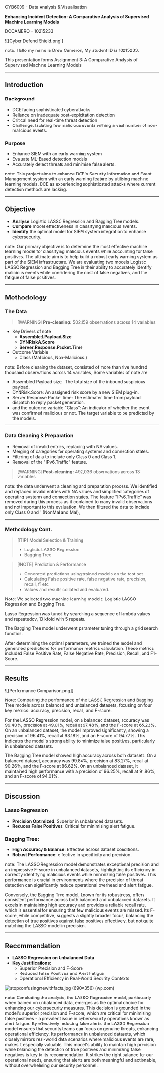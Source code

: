 CYB6009 - Data Analysis & Visualisation

**Enhancing Incident Detection: A Comparative Analysis of Supervised Machine Learning Models**

DCCAMERO - 10215233

![[Cyber Defend Shield.png]]

note: Hello my name is Drew Cameron; My student ID is 10215233.

This presentation forms Assignment 3: A Comparative Analysis of Supervised Machine Learning Models

---
## Introduction
### Background

- DCE facing sophisticated cyberattacks
- Reliance on inadequate post-exploitation detection
- Critical need for real-time threat detection
- Challenge: Isolating few malicious events withing a vast number of non-malicious events.
### Purpose

- Enhance SIEM with an early warning system
- Evaluate ML-Based detection models
- Accurately detect threats and minimise false alerts.

note: This project aims to enhance DCE's Security Information and Event Management system with an early warning feature by utilising machine learning models. DCE as experiencing sophisticated attacks where current detection methods are lacking.

---
## Objective

- **Analyse** Logistic LASSO Regression and Bagging Tree models.
- **Compare** model effectiveness in classifying malicious events.
- **Identify** the optimal model for SIEM system integration to enhance cybersecurity.


note: Our primary objective is to determine the most effective machine learning model for classifying malicious events while accounting for false positives. The ultimate aim is to help build a robust early warning system as part of the SIEM infrastructure. We are evaluating two models Logistic LASSO Regression and Bagging Tree in their ability to accurately identify malicious events while considering the cost of false negatives, and the fatigue of false positives.

---
## Methodology

### The Data

> [!WARNING] **Pre-cleaning:** 502,159 observations across 14 variables

- Key Drivers of note
	- **Assembled.Payload.Size**
	- **DYNRiskA.Score**
	- **Server.Response.Packet.Time**
- Outcome Variable 
	- Class (Malicious, Non-Malicious.)

note: Before cleaning the dataset, consisted of more than five hundred thousand observations across 14 variables, Some variables of note are
- Assembled Payload size:  The total size of the inbound suspicious payload.
- DYNRisk.Score: An assigned risk score by a new SIEM plug-in.
- Server Response Packet time: The estimated time from payload dispatch to reply packet generation.
- and the outcome variable "Class": An indicator of whether the event was confirmed malicious or not. The target variable to be predicted by the models.
---
### Data Cleaning & Preparation

- Removal of invalid entries, replacing with NA values.
- Merging of categories for operating systems and connection states.
- Filtering of data to include only Class 0 and Class 1.
- Removal of the "IPv6.Traffic" feature.

> [!WARNING] **Post-cleaning:** 492,036 observations across 13 variables

note: the data underwent a cleaning and preparation process. We identified and replaced invalid entries with NA values and simplified categories of operating systems and connection states. The feature "IPv6.Traffic" was removed during this process as it contained to many invalid observations and not important to this evaluation. We then filtered the data to include only Class 0 and 1 (NonMal and Mal),

---
### Methodology Cont.

> [!TIP] Model Selection & Training
> - Logistic LASSO Regression
> - Bagging Tree

> [!NOTE] Prediction & Performance
> - Generated predictions using trained models on the test set.
> - Calculating False positive rate, false negative rate, precision, recall, f1 etc
> - Values and results collated and evaluated.

Note: We selected two machine learning models: Logistic LASSO Regression and Bagging Tree.

Lasso Regression was tuned by searching a sequence of lambda values and repeatedcv, 10 kfold with 5 repeats.

The Bagging Tree model underwent parameter tuning through a grid search function.

After determining the optimal parameters, we trained the model and generated predictions for performance metrics calculation. These metrics included False Positive Rate, False Negative Rate, Precision, Recall, and F1-Score.

---
## Results

![[Performance Comparison.png]]

Note: Comparing  the performance of the LASSO Regression and Bagging Tree models across balanced and unbalanced datasets, focusing on four key metrics: accuracy, precision, recall, and F-score.

For the LASSO Regression model, on a balanced dataset, accuracy was 99.40%, precision at 49.01%, recall at 97.48%, and the F-score at 65.23%. On an unbalanced dataset, the model improved significantly, showing a precision of 96.41%, recall at 93.18%, and an F-score of 94.77%. This indicates the model's strong ability to minimize false positives, particularly in unbalanced datasets.

The Bagging Tree model showed high accuracy across both datasets. On a balanced dataset, accuracy was 99.84%, precision at 83.27%, recall at 90.26%, and the F-score at 86.62%. On an unbalanced dataset, it maintained high performance with a precision of 96.25%, recall at 91.86%, and an F-score of 94.01%.

---
## Discussion

### Lasso Regression
- **Precision Optimized**: Superior in unbalanced datasets.
- **Reduces False Positives**: Critical for minimizing alert fatigue.
### Bagging Tree:

- **High Accuracy & Balance**: Effective across dataset conditions.
- **Robust Performance**: effective in specificity and precision.

note:
The LASSO Regression model demonstrates exceptional precision and an impressive F-score in unbalanced datasets, highlighting its efficiency in correctly identifying malicious events while minimizing false positives. This performance is crucial in environments where the precision of threat detection can significantly reduce operational overhead and alert fatigue.

Conversely, the Bagging Tree model, known for its robustness, offers consistent performance across both balanced and unbalanced datasets. It excels in maintaining high accuracy and provides a reliable recall rate, which is essential for ensuring that few malicious events are missed. Its F-score, while competitive, suggests a slightly broader focus, balancing the detection of true positives against false positives effectively, but not quite matching the LASSO model in precision.

---
## Recommendation

- **LASSO Regression on Unbalanced Data**
- **Key Justifications:**
  - Superior Precision and F-Score
  - Reduced False Positives and Alert Fatigue
  - Operational Efficiency in Real-World Security Contexts

![stopconfusingmewithfacts.jpg (690×356) (wp.com)](https://i0.wp.com/timoelliott.com/blog/wp-content/uploads/2009/03/stopconfusingmewithfacts.jpg?resize=690%2C356&ssl=1)

note: Concluding the analysis, the LASSO Regression model, particularly when trained on unbalanced data, emerges as the optimal choice for enhancing our cybersecurity measures. This decision is grounded in the model's superior precision and F-score, which are critical for minimizing false positives - a prevalent issue in cybersecurity operations known as alert fatigue. By effectively reducing false alerts, the LASSO Regression model ensures that security teams can focus on genuine threats, enhancing operational efficiency. Its performance in unbalanced datasets, which closely mirrors real-world data scenarios where malicious events are rare, makes it especially valuable. This model's ability to maintain high precision while balancing the detection of true positives and minimizing false negatives is key to its recommendation. It strikes the right balance for our operational needs, ensuring that alerts are both meaningful and actionable, without overwhelming our security personnel.
